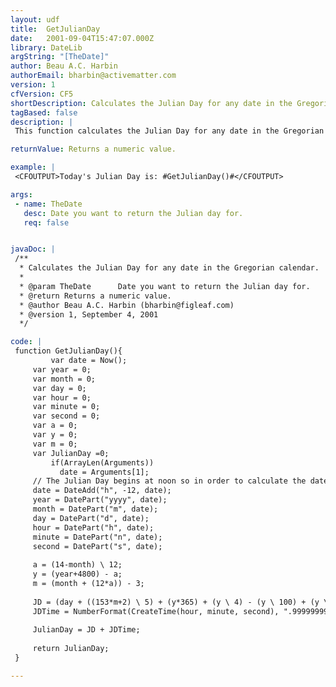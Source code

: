 ```yaml
---
layout: udf
title:  GetJulianDay
date:   2001-09-04T15:47:07.000Z
library: DateLib
argString: "[TheDate]"
author: Beau A.C. Harbin
authorEmail: bharbin@activematter.com
version: 1
cfVersion: CF5
shortDescription: Calculates the Julian Day for any date in the Gregorian calendar.
tagBased: false
description: |
 This function calculates the Julian Day for any date in the Gregorian calendar.  Astronomers have used the Julian period to assign a unique number to every day since 1 January 4713 B.C.E.  Julian Days begin at noon on the date specified.

returnValue: Returns a numeric value.

example: |
 <CFOUTPUT>Today's Julian Day is: #GetJulianDay()#</CFOUTPUT>

args:
 - name: TheDate
   desc: Date you want to return the Julian day for.
   req: false


javaDoc: |
 /**
  * Calculates the Julian Day for any date in the Gregorian calendar.
  * 
  * @param TheDate      Date you want to return the Julian day for. 
  * @return Returns a numeric value. 
  * @author Beau A.C. Harbin (bharbin@figleaf.com) 
  * @version 1, September 4, 2001 
  */

code: |
 function GetJulianDay(){
         var date = Now();    
     var year = 0;
     var month = 0;
     var day = 0;
     var hour = 0;
     var minute = 0;
     var second = 0;
     var a = 0;
     var y = 0;
     var m = 0;
     var JulianDay =0;
         if(ArrayLen(Arguments)) 
           date = Arguments[1];    
     // The Julian Day begins at noon so in order to calculate the date properly, one must subtract 12 hours
     date = DateAdd("h", -12, date);
     year = DatePart("yyyy", date);
     month = DatePart("m", date);
     day = DatePart("d", date);
     hour = DatePart("h", date);
     minute = DatePart("n", date);
     second = DatePart("s", date);
     
     a = (14-month) \ 12;
     y = (year+4800) - a;
     m = (month + (12*a)) - 3;
     
     JD = (day + ((153*m+2) \ 5) + (y*365) + (y \ 4) - (y \ 100) + (y \ 400)) - 32045;
     JDTime = NumberFormat(CreateTime(hour, minute, second), ".99999999");
     
     JulianDay = JD + JDTime;
     
     return JulianDay;
 }

---
```


